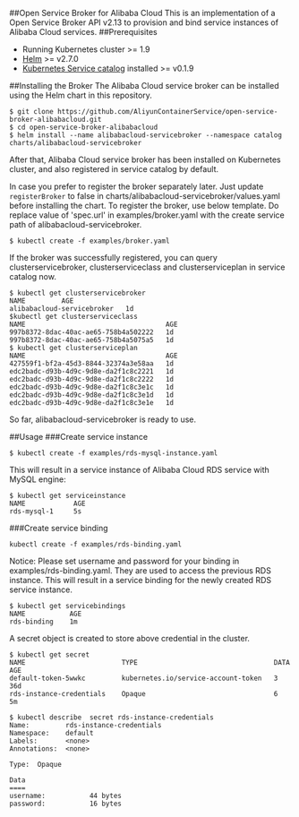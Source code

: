 ##Open Service Broker for Alibaba Cloud
This is an implementation of a Open Service Broker API v2.13 to provision and bind service instances of Alibaba Cloud services.
##Prerequisites
* Running Kubernetes cluster >= 1.9
* [Helm](https://github.com/kubernetes/helm) >= v2.7.0
* [Kubernetes Service catalog](https://kubernetes.io/docs/tasks/service-catalog/install-service-catalog-using-helm/) installed >= v0.1.9

##Installing the Broker
The Alibaba Cloud service broker can be installed using the Helm chart in this repository.

```
$ git clone https://github.com/AliyunContainerService/open-service-broker-alibabacloud.git
$ cd open-service-broker-alibabacloud
$ helm install --name alibabacloud-servicebroker --namespace catalog charts/alibabacloud-servicebroker
```
After that, Alibaba Cloud service broker has been installed on Kubernetes cluster, and also registered in service catalog by default.

In case you prefer to register the broker separately later. Just update `registerBroker` to false in charts/alibabacloud-servicebroker/values.yaml before installing the chart.
To register the broker, use below template. Do replace value of 'spec.url' in examples/broker.yaml with the create service path of alibabacloud-servicebroker.
```
$ kubectl create -f examples/broker.yaml
```
If the broker was successfully registered, you can query clusterservicebroker, clusterserviceclass and clusterserviceplan in service catalog now.

```
$ kubectl get clusterservicebroker
NAME         AGE
alibabacloud-servicebroker   1d
$kubectl get clusterserviceclass
NAME                                   AGE
997b8372-8dac-40ac-ae65-758b4a502222   1d
997b8372-8dac-40ac-ae65-758b4a5075a5   1d
$ kubectl get clusterserviceplan
NAME                                   AGE
427559f1-bf2a-45d3-8844-32374a3e58aa   1d
edc2badc-d93b-4d9c-9d8e-da2f1c8c2221   1d
edc2badc-d93b-4d9c-9d8e-da2f1c8c2222   1d
edc2badc-d93b-4d9c-9d8e-da2f1c8c3e1c   1d
edc2badc-d93b-4d9c-9d8e-da2f1c8c3e1d   1d
edc2badc-d93b-4d9c-9d8e-da2f1c8c3e1e   1d
```
So far, alibabacloud-servicebroker is ready to use.

##Usage
###Create service instance

```
$ kubectl create -f examples/rds-mysql-instance.yaml
```
This will result in a service instance of Alibaba Cloud RDS service with MySQL engine:
```
$ kubectl get serviceinstance
NAME            AGE
rds-mysql-1     5s
```
###Create service binding
```
kubectl create -f examples/rds-binding.yaml
```
Notice: Please set username and password for your binding in examples/rds-binding.yaml. They are used to access the previous RDS instance.
This will result in a service binding for the newly created RDS service instance.
```
$ kubectl get servicebindings
NAME           AGE
rds-binding    1m
```
A secret object is created to store above credential in the cluster.

```
$ kubectl get secret
NAME                        TYPE                                  DATA      AGE
default-token-5wwkc         kubernetes.io/service-account-token   3         36d
rds-instance-credentials    Opaque                                6         5m

$ kubectl describe  secret rds-instance-credentials
Name:         rds-instance-credentials
Namespace:    default
Labels:       <none>
Annotations:  <none>

Type:  Opaque

Data
====
username:           44 bytes
password:           16 bytes
```
